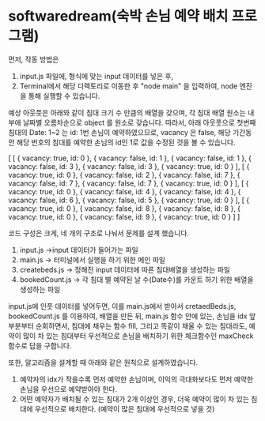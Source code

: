 # softwaredream(숙박 손님 예약 배치 프로그램)

먼저, 작동 방법은  
1. input.js 파일에, 형식에 맞는 input 데이터를 넣은 후, 
2. Terminal에서 해당 디렉토리로 이동한 후 "node main" 을 입력하여, node 엔진을 통해 실행할 수 있습니다. 

예상 아웃풋은 아래와 같이 침대 크기 수 만큼의 배열을 갖으며, 각 침대 배열 원소는 내부에 날짜별 오름차순으로 object 를 원소로 갖습니다. 
따라서, 아래 아웃풋으로 첫번째 침대의 Date: 1~2 는 id: 1번 손님이 예약하였으므로, vacancy 은 false, 해당 기간동안 해당 번호의 침대를 예약한 손님의 id인 1로 값을 수정된 것을 볼 수 있습니다. 

[ [ { vacancy: true, id: 0 },
    { vacancy: false, id: 1 },
    { vacancy: false, id: 1 },
    { vacancy: false, id: 3 },
    { vacancy: false, id: 3 },
    { vacancy: true, id: 0 } ],
  [ { vacancy: true, id: 0 },
    { vacancy: false, id: 2 },
    { vacancy: false, id: 7 },
    { vacancy: false, id: 7 },
    { vacancy: false, id: 7 },
    { vacancy: true, id: 0 } ],
  [ { vacancy: true, id: 0 },
    { vacancy: false, id: 4 },
    { vacancy: false, id: 4 },
    { vacancy: false, id: 6 },
    { vacancy: false, id: 5 },
    { vacancy: true, id: 0 } ],
  [ { vacancy: true, id: 0 },
    { vacancy: false, id: 8 },
    { vacancy: false, id: 8 },
    { vacancy: true, id: 0 },
    { vacancy: false, id: 9 },
    { vacancy: true, id: 0 } ] ]

코드 구성은 크게, 네 개의 구조로 나눠서 문제를 설계 했습니다.

1. input.js ->input 데이터가 들어가는 파일
2. main.js -> 터미널에서 실행을 하기 위한 메인 파일 
3. createbeds.js -> 정해진 input 데이터에 따른 침대배열을 생성하는 파일
4. bookedCount.js -> 각 침대 별 예약된 날 수(Date수)를 카운트 하기 위한 배열을 생성하는 파일

input.js에 인풋 데이터를 넣어두면, 이를 main.js에서 받아서 cretaedBeds.js, bookedCount.js 를 이용하여, 배열을 만든 뒤, 
main.js 함수 안에 있는, 손님을 idx 앞부분부터 순회하면서, 침대에 채우는 함수 fill, 
그리고 똑같이 채울 수 있는 침대라도, 예약이 많이 차 있는 침대부터 우선적으로 손님을 배치하기 위한 체크함수인 maxCheck 함수로 답을 구합니다.

또한, 알고리즘을 설계할 때 아래와 같은 원칙으로 설계하였습니다.

1. 예약자의 idx가 작을수록 먼저 예약한 손님이며, 이익의 극대화보다도 먼저 예약한 손님을 우선으로 예약받아야 한다.
2. 어떤 예약자가 배치될 수 있는 침대가 2개 이상인 경우, 더욱 예약이 많이 차 있는 침대에 우선적으로 배치한다. (예약이 많은 침대에 우선적으로 넣을 것)

